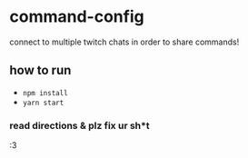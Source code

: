 # command-config
connect to multiple twitch chats in order to share commands!

## how to run
- `npm install`
- `yarn start`

### read directions & plz fix ur sh*t
:3